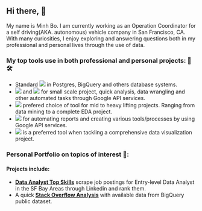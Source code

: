 ## Hi there, 👋

My name is Minh Bo. I am currently working as an Operation Coordinator for a self driving(AKA. autonomous) vehicle company in San Francisco, CA. With many curiosities, I enjoy exploring and answering questions both in my professional and personal lives through the use of data. 


### My top tools use in both professional and personal projects: 🧰🛠️
-  Standard ![](https://img.shields.io/badge/SQL-informational?style=flat&logo=postgresql&logoColor=white&color=2bbc8a) in Postgres, BigQuery and others database systems. 
- ![](https://img.shields.io/badge/Sheet-informational?style=flat&logo=google&logoColor=white&color=2bbc8a) and ![](https://img.shields.io/badge/Excel-informational?style=flat&logo=microsoft-excel&logoColor=white&color=2bbc8a) for small scale project, quick analysis, data wrangling and other automated tasks through Google API services.  
- ![](https://img.shields.io/badge/Python-informational?style=flat&logo=python&logoColor=white&color=2bbc8a) prefered choice of tool for mid to heavy lifting projects. Ranging from data mining to a complete EDA project.  
- ![](https://img.shields.io/badge/Javascript-informational?style=flat&logo=javascript&logoColor=white&color=2bbc8a) for automating reports and creating various tools/processes by using Google API services. 
- ![](https://img.shields.io/badge/Tableau-informational?style=flat&logo=tableau&logoColor=white&color=2bbc8a) is a preferred tool when tackling a comprehensive data visualization project. 

### Personal Portfolio on topics of interest 📂:
#### Projects include: 
- [**Data Analyst Top Skills**](https://github.com/mbo0000/Portfolio/tree/main/DataAnalyticTopSkills) scrape job postings for Entry-level Data Analyst in the SF Bay Areas through Linkedin and rank them.  
- A quick [**Stack Overflow Analysis**](https://github.com/mbo0000/Portfolio/tree/main/StackoverflowAnalysis) with available data from BigQuery public dataset. 
